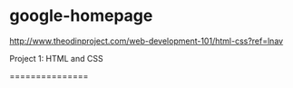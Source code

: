 google-homepage
===============

http://www.theodinproject.com/web-development-101/html-css?ref=lnav

Project 1: HTML and CSS

===============
